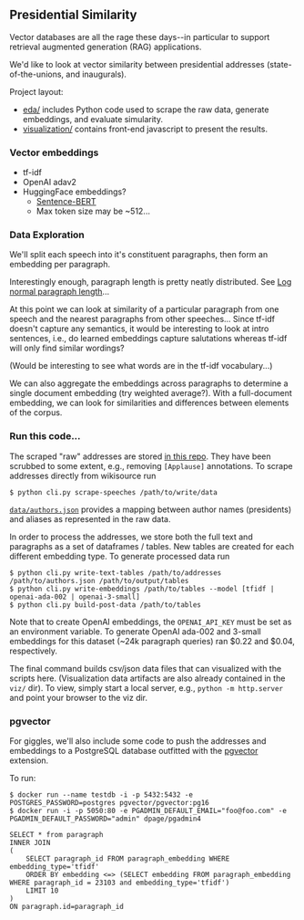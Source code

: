 ## Presidential Similarity

Vector databases are all the rage these days--in particular to support retrieval
augmented generation (RAG) applications.

We'd like to look at vector similarity between presidential addresses
(state-of-the-unions, and inaugurals).

Project layout:

* [eda/]("eda/") includes Python code used to scrape the raw data, generate
  embeddings, and evaluate simularity.
* [visualization/](viz/) contains front-end javascript to present the results.

### Vector embeddings

* tf-idf
* OpenAI adav2
* HuggingFace embeddings?
    * [Sentence-BERT](https://huggingface.co/sentence-transformers/all-MiniLM-L6-v2)
    * Max token size may be ~512...

### Data Exploration

We'll split each speech into it's constituent paragraphs, then form an embedding
per paragraph.

Interestingly enough, paragraph length is pretty neatly distributed. See [Log
normal paragraph
length](https://epjdatascience.springeropen.com/articles/10.1140/epjds14)...

At this point we can look at similarity of a particular paragraph from one
speech and the nearest paragraphs from other speeches... Since tf-idf doesn't
capture any semantics, it would be interesting to look at intro sentences, i.e.,
do learned embeddings capture salutations whereas tf-idf will only find similar
wordings?

(Would be interesting to see what words are in the tf-idf vocabulary...)

We can also aggregate the embeddings across paragraphs to determine a single
document embedding (try weighted average?). With a full-document embedding, we
can look for similarities and differences between elements of the corpus.

### Run this code...

The scraped "raw" addresses are stored [in this repo](data/raw/). They have been
scrubbed to some extent, e.g., removing `[Applause]` annotations. To scrape
addresses directly from wikisource run

```
$ python cli.py scrape-speeches /path/to/write/data
```

[`data/authors.json`](data/authors.json) provides a mapping between author names
(presidents) and aliases as represented in the raw data.

In order to process the addresses, we store both the full text and paragraphs as
a set of dataframes / tables. New tables are created for each different
embedding type. To generate processed data run

```
$ python cli.py write-text-tables /path/to/addresses /path/to/authors.json /path/to/output/tables
$ python cli.py write-embeddings /path/to/tables --model [tfidf | openai-ada-002 | openai-3-small]
$ python cli.py build-post-data /path/to/tables
```

Note that to create OpenAI embeddings, the `OPENAI_API_KEY` must be set as an
environment variable. To generate OpenAI ada-002 and 3-small embeddings for this
dataset (~24k paragraph queries) ran $0.22 and $0.04, respectively.

The final command builds csv/json data files that can visualized with the
scripts here. (Visualization data artifacts are also already contained in the
`viz/` dir). To view, simply start a local server, e.g., `python -m http.server`
and point your browser to the viz dir.

### pgvector

For giggles, we'll also include some code to push the addresses and embeddings
to a PostgreSQL database outfitted with the
[pgvector](https://github.com/pgvector/pgvector) extension.

To run:

```
$ docker run --name testdb -i -p 5432:5432 -e POSTGRES_PASSWORD=postgres pgvector/pgvector:pg16
$ docker run -i -p 5050:80 -e PGADMIN_DEFAULT_EMAIL="foo@foo.com" -e PGADMIN_DEFAULT_PASSWORD="admin" dpage/pgadmin4
```

```
SELECT * from paragraph
INNER JOIN
(
	SELECT paragraph_id FROM paragraph_embedding WHERE embedding_type='tfidf'
	ORDER BY embedding <=> (SELECT embedding FROM paragraph_embedding WHERE paragraph_id = 23103 and embedding_type='tfidf')
	LIMIT 10
)
ON paragraph.id=paragraph_id
```
